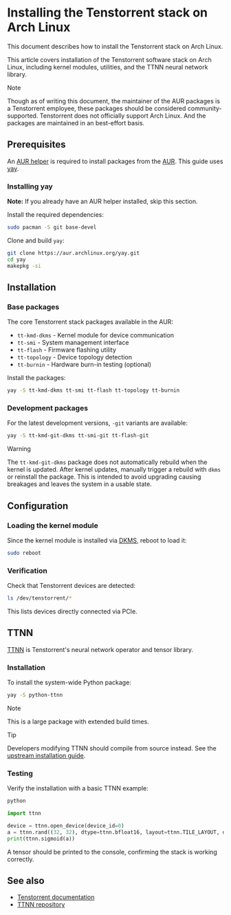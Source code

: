 # Installing the Tenstorrent stack on Arch Linux

This document describes how to install the Tenstorrent stack on Arch Linux.

This article covers installation of the Tenstorrent software stack on Arch Linux, including kernel modules, utilities, and the TTNN neural network library.

> [!NOTE]
> Though as of writing this document, the maintainer of the AUR packages is a Tenstorrent employee, these packages should be considered community-supported. Tenstorrent does not officially support Arch Linux. And the packages are maintained in an best-effort basis.

## Prerequisites

An [AUR helper](/index.php/AUR_helpers) is required to install packages from the [AUR](/index.php/Arch_User_Repository). This guide uses [yay](/index.php/Yay).

### Installing yay

**Note:** If you already have an AUR helper installed, skip this section.

Install the required dependencies:

```bash
sudo pacman -S git base-devel
```

Clone and build `yay`:

```bash
git clone https://aur.archlinux.org/yay.git
cd yay
makepkg -si
```

## Installation

### Base packages

The core Tenstorrent stack packages available in the AUR:

- `tt-kmd-dkms` - Kernel module for device communication
- `tt-smi` - System management interface
- `tt-flash` - Firmware flashing utility
- `tt-topology` - Device topology detection
- `tt-burnin` - Hardware burn-in testing (optional)

Install the packages:

```bash
yay -S tt-kmd-dkms tt-smi tt-flash tt-topology tt-burnin
```

### Development packages

For the latest development versions, `-git` variants are available:

```bash
yay -S tt-kmd-git-dkms tt-smi-git tt-flash-git
```

> [!WARNING]
> The `tt-kmd-git-dkms` package does not automatically rebuild when the kernel is updated. After kernel updates, manually trigger a rebuild with `dkms` or reinstall the package. This is intended to avoid upgrading causing breakages and leaves the system in a usable state.

## Configuration

### Loading the kernel module

Since the kernel module is installed via [DKMS](/index.php/Dynamic_Kernel_Module_Support), reboot to load it:

```bash
sudo reboot
```

### Verification

Check that Tenstorrent devices are detected:

```bash
ls /dev/tenstorrent/*
```

This lists devices directly connected via PCIe.

## TTNN

[TTNN](https://github.com/Tenstorrent/tt-metal) is Tenstorrent's neural network operator and tensor library.

### Installation

To install the system-wide Python package:

```bash
yay -S python-ttnn
```

> [!NOTE]
> This is a large package with extended build times.

> [!TIP]
> Developers modifying TTNN should compile from source instead. See the [upstream installation guide](/INSTALLING.md).

### Testing

Verify the installation with a basic TTNN example:

```bash
python
```

```python
import ttnn

device = ttnn.open_device(device_id=0)
a = ttnn.rand((32, 32), dtype=ttnn.bfloat16, layout=ttnn.TILE_LAYOUT, device=device)
print(ttnn.sigmoid(a))
```

A tensor should be printed to the console, confirming the stack is working correctly.

## See also

* [Tenstorrent documentation](https://docs.tenstorrent.com/tt-metal/latest/ttnn/ttnn/usage.html#basic-examples)
* [TTNN repository](https://github.com/Tenstorrent/tt-metal)
